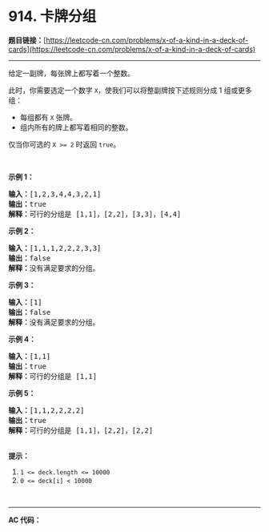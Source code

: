 # 914. 卡牌分组

**题目链接：**[https://leetcode-cn.com/problems/x-of-a-kind-in-a-deck-of-cards](https://leetcode-cn.com/problems/x-of-a-kind-in-a-deck-of-cards)

---

<div class="content__1Y2H">
 <div class="notranslate">
  <p>给定一副牌，每张牌上都写着一个整数。</p> 
  <p>此时，你需要选定一个数字 <code>X</code>，使我们可以将整副牌按下述规则分成 1 组或更多组：</p> 
  <ul> 
   <li>每组都有&nbsp;<code>X</code>&nbsp;张牌。</li> 
   <li>组内所有的牌上都写着相同的整数。</li> 
  </ul> 
  <p>仅当你可选的 <code>X &gt;= 2</code> 时返回&nbsp;<code>true</code>。</p> 
  <p>&nbsp;</p> 
  <p><strong>示例 1：</strong></p> 
  <pre class="language-text"><strong>输入：</strong>[1,2,3,4,4,3,2,1]
<strong>输出：</strong>true
<strong>解释：</strong>可行的分组是 [1,1]，[2,2]，[3,3]，[4,4]
</pre> 
  <p><strong>示例 2：</strong></p> 
  <pre class="language-text"><strong>输入：</strong>[1,1,1,2,2,2,3,3]
<strong>输出：</strong>false
<strong>解释：</strong>没有满足要求的分组。
</pre> 
  <p><strong>示例 3：</strong></p> 
  <pre class="language-text"><strong>输入：</strong>[1]
<strong>输出：</strong>false
<strong>解释：</strong>没有满足要求的分组。
</pre> 
  <p><strong>示例 4：</strong></p> 
  <pre class="language-text"><strong>输入：</strong>[1,1]
<strong>输出：</strong>true
<strong>解释：</strong>可行的分组是 [1,1]
</pre> 
  <p><strong>示例 5：</strong></p> 
  <pre class="language-text"><strong>输入：</strong>[1,1,2,2,2,2]
<strong>输出：</strong>true
<strong>解释：</strong>可行的分组是 [1,1]，[2,2]，[2,2]
</pre> 
  <p><br> <strong>提示：</strong></p> 
  <ol> 
   <li><code>1 &lt;= deck.length &lt;= 10000</code></li> 
   <li><code>0 &lt;= deck[i] &lt;&nbsp;10000</code></li> 
  </ol> 
  <p>&nbsp;</p> 
 </div>
</div>

---

**AC 代码：**

```java

```
